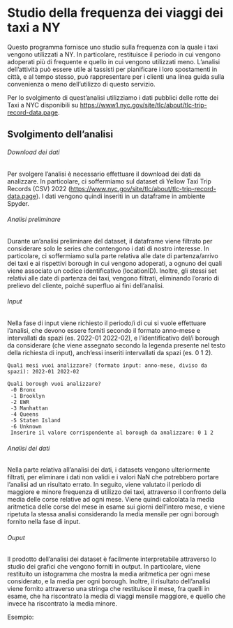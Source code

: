 # Studio della frequenza dei viaggi dei taxi a NY

Questo programma fornisce uno studio sulla frequenza con la quale i taxi vengono utilizzati a NY. In particolare, restituisce il periodo in cui vengono adoperati più di frequente e quello in cui vengono utilizzati meno. 
L’analisi dell’attività può essere utile ai tassisti per pianificare i loro spostamenti in città, e al tempo stesso, può rappresentare per i clienti una linea guida sulla convenienza o meno dell’utilizzo di questo servizio. 

Per lo svolgimento di quest’analisi utilizziamo i dati pubblici delle rotte dei Taxi a NYC disponibili su https://www1.nyc.gov/site/tlc/about/tlc-trip-record-data.page. 


## Svolgimento dell’analisi

###### Download dei dati

Per svolgere l’analisi è necessario effettuare il download dei dati da analizzare. In particolare, ci soffermiamo sul dataset di Yellow Taxi Trip Records (CSV) 2022 (https://www.nyc.gov/site/tlc/about/tlc-trip-record-data.page).
I dati vengono quindi inseriti in un dataframe in ambiente Spyder. 

###### Analisi preliminare

Durante un’analisi preliminare del dataset, il dataframe viene filtrato per considerare solo le series che contengono i dati di nostro interesse. In particolare, ci soffermiamo sulla parte relativa alle date di partenza/arrivo dei taxi e ai rispettivi borough in cui vengono adoperati, a ognuno dei quali viene associato un codice identificativo (locationID). Inoltre, gli stessi set relativi alle date di partenza dei taxi, vengono filtrati, eliminando l’orario di prelievo del cliente, poiché superfluo ai fini dell’analisi. 


###### Input

Nella fase di input viene richiesto il periodo/i di cui si vuole effettuare l’analisi, che devono essere forniti secondo il formato anno-mese e intervallati da spazi (es. 2022-01 2022-02), e l’identificativo del/i borough da considerare (che viene assegnato secondo la legenda presente nel testo della richiesta di input), anch’essi inseriti intervallati da spazi (es. 0 1 2).

```
Quali mesi vuoi analizzare? (formato input: anno-mese, diviso da spazi): 2022-01 2022-02
```
```
Quali borough vuoi analizzare?
 -0 Bronx
 -1 Brooklyn
 -2 EWR
 -3 Manhattan
 -4 Queens
 -5 Staten Island
 -6 Unknown
 Inserire il valore corrispondente al borough da analizzare: 0 1 2
 ```
 
###### Analisi dei dati

Nella parte relativa all’analisi dei dati, i datasets vengono ulteriormente filtrati, per eliminare i dati non validi e i valori NaN che potrebbero portare l’analisi ad un risultato errato.
In seguito, viene valutato il periodo di maggiore e minore frequenza di utilizzo dei taxi, attraverso il confronto della media delle corse relative ad ogni mese. 
Viene quindi calcolata la media aritmetica delle corse del mese in esame sui giorni dell’intero mese, e viene ripetuta la stessa analisi considerando la media mensile per ogni borough fornito nella fase di input. 

###### Ouput

Il prodotto dell’analisi dei dataset è facilmente interpretabile attraverso lo studio dei grafici che vengono forniti in output. In particolare, viene restituito un istogramma che mostra la media aritmetica per ogni mese considerato, e la media per ogni borough.
Inoltre, il risultato dell’analisi viene fornito attraverso una stringa che restituisce il mese, fra quelli in esame, che ha riscontrato la media di viaggi mensile maggiore, e quello che invece ha riscontrato la media minore.

Esempio:
